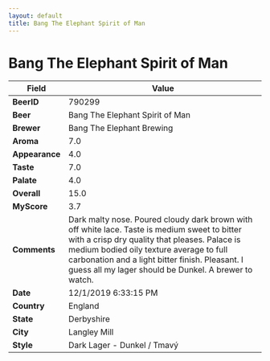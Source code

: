 ```yaml
---
layout: default
title: Bang The Elephant Spirit of Man
---
```


# Bang The Elephant Spirit of Man

| Field         | Value     |
|---------------|-----------|
| **BeerID** | 790299 |
| **Beer** | Bang The Elephant Spirit of Man |
| **Brewer** | Bang The Elephant Brewing |
| **Aroma** | 7.0 |
| **Appearance** | 4.0 |
| **Taste** | 7.0 |
| **Palate** | 4.0 |
| **Overall** | 15.0 |
| **MyScore** | 3.7 |
| **Comments** | Dark malty nose. Poured cloudy dark brown with off white lace. Taste is medium sweet to bitter with a crisp dry quality that pleases. Palace is medium bodied oily texture average to full carbonation and a light bitter finish. Pleasant. I guess all my lager should be Dunkel. A brewer to watch. |
| **Date** | 12/1/2019 6:33:15 PM |
| **Country** | England |
| **State** | Derbyshire |
| **City** | Langley Mill |
| **Style** | Dark Lager - Dunkel / Tmavý |
